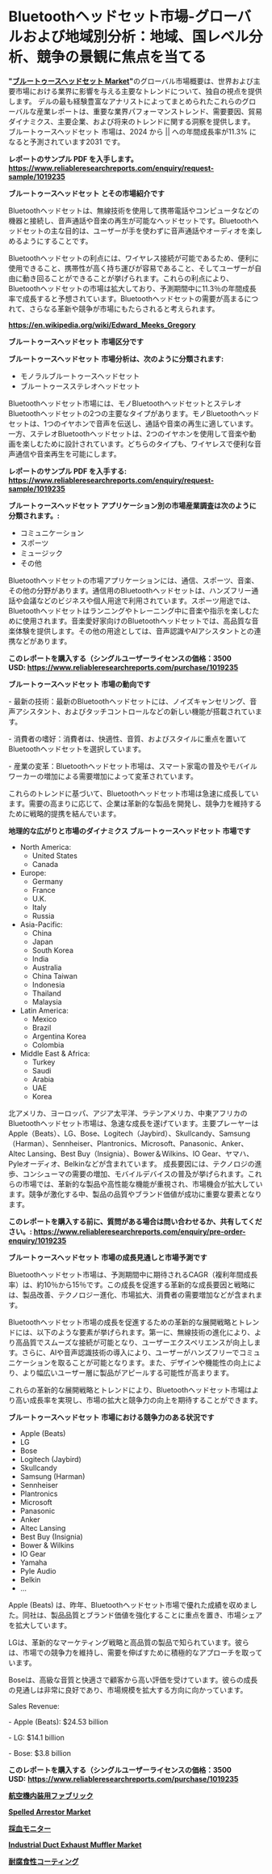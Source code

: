 <p><h1>Bluetoothヘッドセット市場-グローバルおよび地域別分析：地域、国レベル分析、競争の景観に焦点を当てる</h1></p><p><strong>"<a href="https://www.reliableresearchreports.com/bluetooth-headsets-r1019235">ブルートゥースヘッドセット Market</a>"</strong>のグローバル市場概要は、世界および主要市場における業界に影響を与える主要なトレンドについて、独自の視点を提供します。 デルの最も経験豊富なアナリストによってまとめられたこれらのグローバルな産業レポートは、重要な業界パフォーマンストレンド、需要要因、貿易ダイナミクス、主要企業、および将来のトレンドに関する洞察を提供します。 ブルートゥースヘッドセット 市場は、2024 から || への年間成長率が11.3% になると予測されています2031 です。</p>
<p><strong>レポートのサンプル PDF を入手します。</strong><strong><a href="https://www.reliableresearchreports.com/enquiry/request-sample/1019235">https://www.reliableresearchreports.com/enquiry/request-sample/1019235</a></strong></p>
<p><strong>ブルートゥースヘッドセット とその市場紹介です</strong></p>
<p><p>Bluetoothヘッドセットは、無線技術を使用して携帯電話やコンピュータなどの機器と接続し、音声通話や音楽の再生が可能なヘッドセットです。Bluetoothヘッドセットの主な目的は、ユーザーが手を使わずに音声通話やオーディオを楽しめるようにすることです。</p><p>Bluetoothヘッドセットの利点には、ワイヤレス接続が可能であるため、便利に使用できること、携帯性が高く持ち運びが容易であること、そしてユーザーが自由に動き回ることができることが挙げられます。これらの利点により、Bluetoothヘッドセットの市場は拡大しており、予測期間中に11.3％の年間成長率で成長すると予想されています。Bluetoothヘッドセットの需要が高まるにつれて、さらなる革新や競争が市場にもたらされると考えられます。</p><a href="https://en.wikipedia.org/wiki/Edward_Meeks_Gregory"></a></p>
<p><strong><a href="https://en.wikipedia.org/wiki/Edward_Meeks_Gregory">https://en.wikipedia.org/wiki/Edward_Meeks_Gregory</a></strong></p>
<p><strong>ブルートゥースヘッドセット&nbsp;市場区分です</strong><strong></strong></p>
<p><strong>ブルートゥースヘッドセット 市場分析は、次のように分類されます:</strong>&nbsp;</p>
<p><ul><li>モノラルブルートゥースヘッドセット</li><li>ブルートゥースステレオヘッドセット</li></ul></p>
<p><p>Bluetoothヘッドセット市場には、モノBluetoothヘッドセットとステレオBluetoothヘッドセットの2つの主要なタイプがあります。モノBluetoothヘッドセットは、1つのイヤホンで音声を伝送し、通話や音楽の再生に適しています。一方、ステレオBluetoothヘッドセットは、2つのイヤホンを使用して音楽や動画を楽しむために設計されています。どちらのタイプも、ワイヤレスで便利な音声通信や音楽再生を可能にします。</p></p>
<p><strong>レポートのサンプル PDF を入手する: <a href="https://www.reliableresearchreports.com/enquiry/request-sample/1019235">https://www.reliableresearchreports.com/enquiry/request-sample/1019235</a></strong></p>
<p><strong> ブルートゥースヘッドセット アプリケーション別の市場産業調査は次のように分類されます。:</strong></p>
<p><ul><li>コミュニケーション</li><li>スポーツ</li><li>ミュージック</li><li>その他</li></ul></p>
<p><p>Bluetoothヘッドセットの市場アプリケーションには、通信、スポーツ、音楽、その他の分野があります。通信用のBluetoothヘッドセットは、ハンズフリー通話や会議などのビジネスや個人用途で利用されています。スポーツ用途では、Bluetoothヘッドセットはランニングやトレーニング中に音楽や指示を楽しむために使用されます。音楽愛好家向けのBluetoothヘッドセットでは、高品質な音楽体験を提供します。その他の用途としては、音声認識やAIアシスタントとの連携などがあります。</p></p>
<p><strong>このレポートを購入する（シングルユーザーライセンスの価格：3500 USD:</strong><strong>&nbsp;<a href="https://www.reliableresearchreports.com/purchase/1019235">https://www.reliableresearchreports.com/purchase/1019235</a></strong></p>
<p><strong>ブルートゥースヘッドセット 市場の動向です</strong></p>
<p><p>- 最新の技術：最新のBluetoothヘッドセットには、ノイズキャンセリング、音声アシスタント、およびタッチコントロールなどの新しい機能が搭載されています。</p><p>- 消費者の嗜好：消費者は、快適性、音質、およびスタイルに重点を置いてBluetoothヘッドセットを選択しています。</p><p>- 産業の変革：Bluetoothヘッドセット市場は、スマート家電の普及やモバイルワーカーの増加による需要増加によって変革されています。</p><p>これらのトレンドに基づいて、Bluetoothヘッドセット市場は急速に成長しています。需要の高まりに応じて、企業は革新的な製品を開発し、競争力を維持するために戦略的提携を結んでいます。</p></p>
<p><strong>地理的な広がりと市場のダイナミクス ブルートゥースヘッドセット 市場です</strong></p>
<p><ul>
    <li>
        North America:
        <ul>
            <li>United States</li>
            <li>Canada</li>
        </ul>
    </li>
    <li>
        Europe:
        <ul>
            <li>Germany</li>
            <li>France</li>
            <li>U.K.</li>
            <li>Italy</li>
            <li>Russia</li>
        </ul>
    </li>
    <li>
        Asia-Pacific:
        <ul>
            <li>China</li>
            <li>Japan</li>
            <li>South Korea</li>
            <li>India</li>
            <li>Australia</li>
            <li>China Taiwan</li>
            <li>Indonesia</li>
            <li>Thailand</li>
            <li>Malaysia</li>
        </ul>
    </li>
    <li>
        Latin America:
        <ul>
            <li>Mexico</li>
            <li>Brazil</li>
            <li>Argentina Korea</li>
            <li>Colombia</li>
        </ul>
    </li>
    <li>
        Middle East & Africa:
        <ul>
            <li>Turkey</li>
            <li>Saudi</li>
            <li>Arabia</li>
            <li>UAE</li>
            <li>Korea</li>
        </ul>
    </li>
    </ul></p>
<p><p>北アメリカ、ヨーロッパ、アジア太平洋、ラテンアメリカ、中東アフリカのBluetoothヘッドセット市場は、急速な成長を遂げています。主要プレーヤーはApple（Beats）、LG、Bose、Logitech（Jaybird）、Skullcandy、Samsung（Harman）、Sennheiser、Plantronics、Microsoft、Panasonic、Anker、Altec Lansing、Best Buy（Insignia）、Bower＆Wilkins、IO Gear、ヤマハ、Pyleオーディオ、Belkinなどが含まれています。 成長要因には、テクノロジの進歩、コンシューマの需要の増加、モバイルデバイスの普及が挙げられます。これらの市場では、革新的な製品や高性能な機能が重視され、市場機会が拡大しています。競争が激化する中、製品の品質やブランド価値が成功に重要な要素となります。</p></p>
<p><strong>このレポートを購入する前に、質問がある場合は問い合わせるか、共有してください。:&nbsp;<a href="https://www.reliableresearchreports.com/enquiry/pre-order-enquiry/1019235">https://www.reliableresearchreports.com/enquiry/pre-order-enquiry/1019235</a></strong></p>
<p><strong>ブルートゥースヘッドセット 市場の成長見通しと市場予測です</strong></p>
<p><p>Bluetoothヘッドセット市場は、予測期間中に期待されるCAGR（複利年間成長率）は、約10％から15％です。この成長を促進する革新的な成長要因と戦略には、製品改善、テクノロジー進化、市場拡大、消費者の需要増加などが含まれます。</p><p>Bluetoothヘッドセット市場の成長を促進するための革新的な展開戦略とトレンドには、以下のような要素が挙げられます。第一に、無線技術の進化により、より高品質でスムーズな接続が可能となり、ユーザーエクスペリエンスが向上します。さらに、AIや音声認識技術の導入により、ユーザーがハンズフリーでコミュニケーションを取ることが可能となります。また、デザインや機能性の向上により、より幅広いユーザー層に製品がアピールする可能性が高まります。</p><p>これらの革新的な展開戦略とトレンドにより、Bluetoothヘッドセット市場はより高い成長率を実現し、市場の拡大と競争力の向上を期待することができます。</p></p>
<p><strong>ブルートゥースヘッドセット 市場における競争力のある状況です</strong></p>
<p><ul><li>Apple (Beats)</li><li>LG</li><li>Bose</li><li>Logitech (Jaybird)</li><li>Skullcandy</li><li>Samsung (Harman)</li><li>Sennheiser</li><li>Plantronics</li><li>Microsoft</li><li>Panasonic</li><li>Anker</li><li>Altec Lansing</li><li>Best Buy (Insignia)</li><li>Bower & Wilkins</li><li>IO Gear</li><li>Yamaha</li><li>Pyle Audio</li><li>Belkin</li><li>...</li></ul></p>
<p><p>Apple (Beats) は、昨年、Bluetoothヘッドセット市場で優れた成績を収めました。同社は、製品品質とブランド価値を強化することに重点を置き、市場シェアを拡大しています。</p><p>LGは、革新的なマーケティング戦略と高品質の製品で知られています。彼らは、市場での競争力を維持し、需要を伸ばすために積極的なアプローチを取っています。</p><p>Boseは、高級な音質と快適さで顧客から高い評価を受けています。彼らの成長の見通しは非常に良好であり、市場規模を拡大する方向に向かっています。</p><p>Sales Revenue:</p><p>- Apple (Beats): $24.53 billion</p><p>- LG: $14.1 billion</p><p>- Bose: $3.8 billion</p></p>
<p><strong>このレポートを購入する（シングルユーザーライセンスの価格：3500 USD:</strong>&nbsp;<strong><a href="https://www.reliableresearchreports.com/purchase/1019235">https://www.reliableresearchreports.com/purchase/1019235</a></strong></p>
<p><strong><p><a href="https://medium.com/@verniebarton2023/%E8%88%AA%E7%A9%BA%E6%A9%9F%E5%86%85%E8%A3%85%E6%9D%90%E6%96%99%E5%B8%82%E5%A0%B4-2024%E5%B9%B4%E3%81%8B%E3%82%892031%E5%B9%B4%E3%81%BE%E3%81%A7%E3%81%AE%E6%9C%9F%E9%96%93%E3%81%AB%E3%81%8A%E3%81%91%E3%82%8B%E7%94%A3%E6%A5%AD%E3%81%AE%E3%83%88%E3%83%AC%E3%83%B3%E3%83%89%E3%81%A8%E4%BA%88%E6%B8%AC-8cd8c5876bcf">航空機内装用ファブリック</a></p><p><a href="https://medium.com/@susanabraun1964/global-spelled-arrestor-market-analysis-trends-forecasts-and-growth-opportunities-2024-2031-0fde438d2930">Spelled Arrestor Market</a></p><p><a href="https://github.com/lababdou/Market-Research-Report-List-5/blob/main/256038079252.md">採血モニター</a></p><p><a href="https://medium.com/@gerkabranch5/industrial-duct-exhaust-muffler-market-market-segmentation-geographical-regions-and-market-da8836b40e52">Industrial Duct Exhaust Muffler Market</a></p><p><a href="https://medium.com/@alyle7648/%E8%85%90%E9%A3%9F%E6%8A%B5%E6%8A%97%E6%80%A7%E3%82%B3%E3%83%BC%E3%83%86%E3%82%A3%E3%83%B3%E3%82%B0%E5%B8%82%E5%A0%B4%E8%A6%8F%E6%A8%A1%E3%81%A8%E3%82%B7%E3%82%A7%E3%82%A2%E5%88%86%E6%9E%90-%E6%88%90%E9%95%B7%E5%82%BE%E5%90%91%E3%81%A8%E4%BA%88%E6%B8%AC2024%E5%B9%B4-2031%E5%B9%B4-262044251186">耐腐食性コーティング</a></p></strong></p>